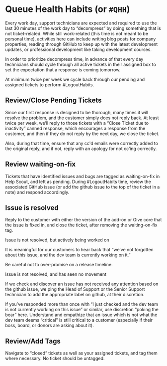 # Queue Health Habits (or `#QHH`)
Every work day, support technicians are expected and required to use the last 30 minutes of the work day to “decompress” by doing something that is not ticket-related. While still work-related (this time is not meant to be personal time), activities here can include writing blog posts for company properties, reading through GitHub to keep up with the latest development updates, or professional development like taking development courses.

In order to prioritize decompress time, in advance of that every day technicians should cycle through all active tickets in their assigned box to set the expectation that a response is coming tomorrow.

At minimum twice per week we cycle back through our pending and assigned tickets to perform #LogoutHabits. 
## Review/Close Pending Tickets
Since our first response is designed to be thorough, many times it will resolve the problem, and the customer simply does not reply back. At least twice per week, we’ll reply to those tickets with a “Close Ticket due to inactivity” canned response, which encourages a response from the customer, and then if they do not reply by the next day, we close the ticket. 

Also, during that time, ensure that any cc'd emails were correctly added to the original reply, and if not, reply with an apology for not cc’ing correctly.
## Review waiting-on-fix
Tickets that have identified issues and bugs are tagged as waiting-on-fix in Help Scout, and left as pending. During #LogoutHabits time, review the associated GitHub issue (or add the github issue to the top of the ticket in a note) and respond accordingly. 
## Issue is resolved
Reply to the customer with either the version of the add-on or Give core that the issue is fixed in, and close the ticket, after removing the waiting-on-fix tag. 

Issue is not resolved, but actively being worked on

It is meaningful for our customers to hear back that “we’ve not forgotten about this issue, and the dev team is currently working on it.”

Be careful not to over-promise on a release timeline. 

Issue is not resolved, and has seen no movement

If we check and discover an issue has not received any attention based on the github issue, we ping the Head of Support or the Senior Support technician to add the appropriate label on github, at their discretion. 

If you’ve responded more than once with “I just checked and the dev team is not currently working on this issue” or similar, use discretion “poking the bear” here. Understand and empathize that an issue which is not what the dev team deems “critical” is still critical to a customer (especially if their boss, board, or donors are asking about it). 
## Review/Add Tags
Navigate to “closed” tickets as well as your assigned tickets, and tag them where necessary. No ticket should be untagged.
